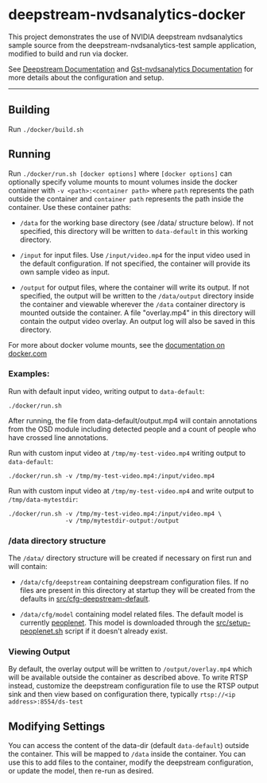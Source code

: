 # deepstream-nvdsanalytics-docker

This project demonstrates the use of NVIDIA deepstream nvdsanalytics sample source from the
deepstream-nvdsanalytics-test sample application, modified to build and run via docker.

See [Deepstream Documentation](https://docs.nvidia.com/metropolis/deepstream/dev-guide/index.html)
and [Gst-nvdsanalytics Documentation](https://docs.nvidia.com/metropolis/deepstream/dev-guide/text/DS_plugin_gst-nvdsanalytics.html)
for more details about the configuration and setup.

--- 

## Building

Run `./docker/build.sh`

## Running

Run `./docker/run.sh [docker options]` where `[docker options]` can optionally
specify volume mounts to mount volumes inside the docker container with
`-v <path>:<container path>` where `path` represents the path outside
the container and `container path` represents the path inside the container.
Use these container paths:

 * `/data` for the working base directory (see /data/ structure below).  If
 not specified, this directory will be written to `data-default` in this
 working directory.

* `/input` for input files. Use `/input/video.mp4` for the input video used
 in the default configuration. If not specified, the container will provide
 its own sample video as input.

* `/output` for output files, where the container will write its output.
 If not specified, the output will be written to the `/data/output` directory
 inside the container and viewable wherever the `/data` container directory
 is mounted outside the container.
 A file "overlay.mp4" in this directory will contain the output video overlay.
 An output log will also be saved in this directory.

For more about docker volume mounts, see the [documentation on docker.com](https://docs.docker.com/storage/volumes/)

### Examples:
Run with default input video, writing output to `data-default`:

`./docker/run.sh`

After running, the file from data-default/output.mp4 will contain
annotations from the OSD module including detected people and
a count of people who have crossed line annotations.

Run with custom input video at `/tmp/my-test-video.mp4`
writing output to `data-default`:

`./docker/run.sh -v /tmp/my-test-video.mp4:/input/video.mp4`

Run with custom input video at `/tmp/my-test-video.mp4`
and write output to `/tmp/data-mytestdir`:

```
./docker/run.sh -v /tmp/my-test-video.mp4:/input/video.mp4 \
                -v /tmp/mytestdir-output:/output
```

### /data directory structure

The `/data/` directory structure will be created if necessary on first run and will
contain:

 * `/data/cfg/deepstream` containing deepstream configuration files.  If no
 files are present in this directory at startup they will be created from the
 defaults in [src/cfg-deepstream-default](src/cfg-deepstream-default).

 * `/data/cfg/model` containing model related files.  The default model is
 currently [peoplenet](https://ngc.nvidia.com/catalog/models/nvidia:tlt_peoplenet).
 This model is downloaded through the [src/setup-peoplenet.sh](src/setup-peoplenet.sh)
 script if it doesn't already exist.

### Viewing Output

By default, the overlay output will be written to `/output/overlay.mp4` which
will be available outside the container as described above.
To write RTSP instead, customize the deepstream configuration file to use the
RTSP output sink and then view based on configuration there, typically
`rtsp://<ip address>:8554/ds-test`

## Modifying Settings
You can access the content of the data-dir (default `data-default`) outside
the container.  This will be mapped to `/data` inside the container.  You can
use this to add files to the container, modify the deepstream configuration,
or update the model, then re-run as desired.

